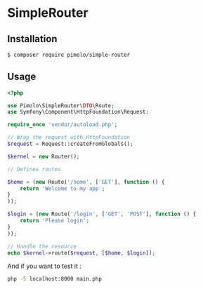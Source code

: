 # SimpleRouter

## Installation

```sh
$ composer require pimolo/simple-router
```

## Usage

```php
<?php

use Pimolo\SimpleRouter\DTO\Route;
use Symfony\Component\HttpFoundation\Request;

require_once 'vendor/autoload.php';

// Wrap the request with HttpFoundation
$request = Request::createFromGlobals();

$kernel = new Router();

// Defines routes

$home = (new Route('/home', ['GET'], function () {
    return 'Welcome to my app';
}
));

$login = (new Route('/login', ['GET', 'POST'], function () {
    return 'Please login';
}
));

// Handle the resource
echo $kernel->route($request, [$home, $login]);

```

And if you want to test it :

```sh
php -S localhost:8000 main.php
```

